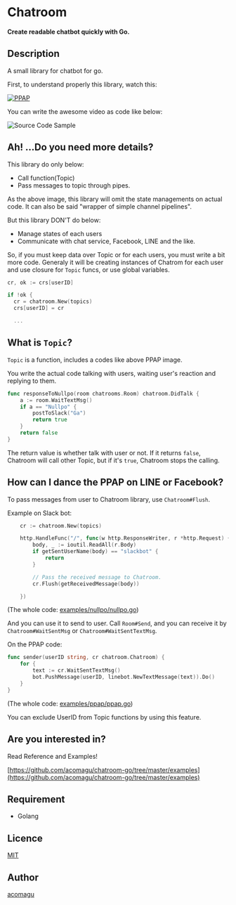 Chatroom
========

__Create readable chatbot quickly with Go.__

## Description
A small library for chatbot for go.

First, to understand properly this library, watch this:

[![PPAP](http://img.youtube.com/vi/0E00Zuayv9Q/0.jpg)](http://www.youtube.com/watch?v=0E00Zuayv9Q)

You can write the awesome video as code like below:

![Source Code Sample](https://github.com/acomagu/chatroom-go/raw/master/img/Desktop.png)

## Ah! ...Do you need more details?

This library do only below:
- Call function(Topic)
- Pass messages to topic through pipes.

As the above image, this library will omit the state managements on actual code. It can also be said "wrapper of simple channel pipelines".

But this library DON'T do below:
- Manage states of each users
- Communicate with chat service, Facebook, LINE and the like.

So, if you must keep data over Topic or for each users, you must write a bit more code. Generaly it will be creating instances of Chatrom for each user and use closure for `Topic` funcs, or use global variables.

```Go
cr, ok := crs[userID]

if !ok {
  cr = chatroom.New(topics)
  crs[userID] = cr

  ...

```

## What is `Topic`?

`Topic` is a function, includes a codes like above PPAP image.

You write the actual code talking with users, waiting user's reaction and replying to them.

```Go
func responseToNullpo(room chatrooms.Room) chatroom.DidTalk {
	a := room.WaitTextMsg()
	if a == "Nullpo" {
		postToSlack("Ga")
		return true
	}
	return false
}
```

The return value is whether talk with user or not. If it returns `false`, Chatroom will call other Topic, but if it's `true`, Chatroom stops the calling.

## How can I dance the PPAP on LINE or Facebook?

To pass messages from user to Chatroom library, use `Chatroom#Flush`.

Example on Slack bot:

```Go
	cr := chatroom.New(topics)

	http.HandleFunc("/", func(w http.ResponseWriter, r *http.Request) {
		body, _ := ioutil.ReadAll(r.Body)
		if getSentUserName(body) == "slackbot" {
			return
		}

		// Pass the received message to Chatroom.
		cr.Flush(getReceivedMessage(body))

	})
```

(The whole code: [examples/nullpo/nullpo.go](https://github.com/acomagu/chatroom-go/blob/master/examples/nullpo/nullpo.go))


And you can use it to send to user. Call `Room#Send`, and you can receive it by `Chatroom#WaitSentMsg` or `Chatroom#WaitSentTextMsg`.

On the PPAP code:

```Go
func sender(userID string, cr chatroom.Chatroom) {
	for {
		text := cr.WaitSentTextMsg()
		bot.PushMessage(userID, linebot.NewTextMessage(text)).Do()
	}
}
```

(The whole code: [examples/ppap/ppap.go](https://github.com/acomagu/chatroom-go/blob/master/examples/ppap/ppap.go))

You can exclude UserID from Topic functions by using this feature.

## Are you interested in?

Read Reference and Examples!

[https://github.com/acomagu/chatroom-go/tree/master/examples](https://github.com/acomagu/chatroom-go/tree/master/examples)

## Requirement
- Golang

## Licence

[MIT](https://github.com/tcnksm/tool/blob/master/LICENCE)

## Author

[acomagu](https://github.com/acomagu)
